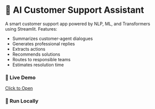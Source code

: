 # 🤖 AI Customer Support Assistant

A smart customer support app powered by NLP, ML, and Transformers using Streamlit. Features:
- Summarizes customer-agent dialogues
- Generates professional replies
- Extracts actions
- Recommends solutions
- Routes to responsible teams
- Estimates resolution time

### 🚀 Live Demo
[Click to Open](https://your-Pranali1816-support-app.streamlit.app)

### 🔧 Run Locally
